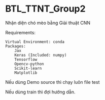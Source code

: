 # BTL_TTNT_Group2
Nhận diện chó mèo bằng Giải thuật CNN

Requirements:

    Virtual Environment: conda
    Packages:
        Jax
        Keras (Included: numpy)
        Tensorflow
        Opencv-python
        Scikit-learn 
        Matplotlib
Nếu dùng Demo source thì chạy luôn file test

Nếu dùng train thì đợi hướng dẫn.
